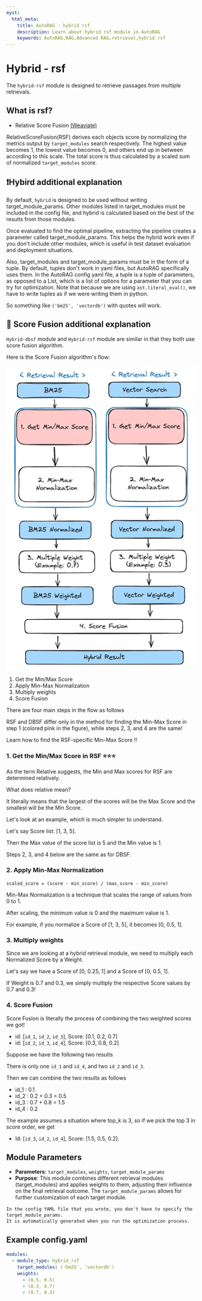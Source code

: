 ```yaml
---
myst:
  html_meta:
    title: AutoRAG - hybrid rsf
    description: Learn about hybrid rsf module in AutoRAG
    keywords: AutoRAG,RAG,Advanced RAG,retrieval,hybrid rsf
---
```

# Hybrid - rsf

The `hybrid-rsf` module is designed to retrieve passages from multiple retrievals.

## What is rsf?

- Relative Score Fusion [(Weaviate)](https://weaviate.io/blog/hybrid-search-fusion-algorithms)

RelativeScoreFusion(RSF) derives each objects score by normalizing the metrics output by `target_modules` search
respectively. The highest value becomes 1, the lowest value becomes 0, and others end up in between according to this
scale. The total score is thus calculated by a scaled sum of normalized `target_modules` score.

## ❗️Hybird additional explanation

By default, `hybrid` is designed to be used without writing target_module_params. Other modules listed in target_modules
must be included in the config file, and hybrid is calculated based on the best of the results from those modules.

Once evaluated to find the optimal pipeline, extracting the pipeline creates a parameter called target_module_params.
This helps the hybrid work even if you don't include other modules, which is useful in test dataset evaluation and
deployment situations.

Also, target_modules and target_module_params must be in the form of a tuple. By default, tuples don't work in yaml
files, but AutoRAG specifically uses them. In the AutoRAG config yaml file, a tuple is a tuple of parameters, as opposed
to a List, which is a list of options for a parameter that you can try for optimization. Note that because we are
using `ast.literal_eval()`, we have to write tuples as if we were writing them in python.

So something like `('bm25', 'vectordb')` with quotes will work.

## 📌 Score Fusion additional explanation

`Hybrid-dbsf` module and `Hybrid-rsf` module are similar in that they both use score fusion algorithm.

Here is the Score Fusion algorithm's flow:

![Score Fusion](../../_static/score_fusion.png)

1. Get the Min/Max Score
2. Apply Min-Max Normalization
3. Multiply weights
4. Score Fusion

There are four main steps in the flow as follows

RSF and DBSF differ only in the method for finding the Min-Max Score in step 1 (colored pink in the figure), while steps
2, 3, and 4 are the same!

Learn how to find the RSF-specific Min-Max Score !!

### 1. Get the Min/Max Score in RSF ⭐⭐⭐

As the term Relative suggests, the Min and Max scores for RSF are determined relatively.

What does relative mean?

It literally means that the largest of the scores will be the Max Score and the smallest will be the Min Score.

Let's look at an example, which is much simpler to understand.

Let's say Score list: [1, 3, 5].

Then the Max value of the score list is 5 and the Min value is 1.

Steps 2, 3, and 4 below are the same as for DBSF.

### 2. Apply Min-Max Normalization

`scaled_score = (score - min_score) / (max_score - min_score)`

Min-Max Normalization is a technique that scales the range of values from 0 to 1.

After scaling, the minimum value is 0 and the maximum value is 1.

For example, if you normalize a Score of [1, 3, 5], it becomes [0, 0.5, 1].

### 3. Multiply weights

Since we are looking at a hybrid retrieval module, we need to multiply each Normalized Score by a Weight.

Let's say we have a Score of [0, 0.25, 1] and a Score of [0, 0.5, 1].

If Weight is 0.7 and 0.3, we simply multiply the respective Score values by 0.7 and 0.3!

### 4. Score Fusion

Score Fusion is literally the process of combining the two weighted scores we got!

- id: [`id_1`, `id_2`, `id_3`], Score: [0.1, 0.2, 0.7]
- id: [`id_2`, `id_3`, `id_4`], Score: [0.3, 0.8, 0.2]

Suppose we have the following two results

There is only one `id_1` and `id_4`, and two `id_2` and `id_3`.

Then we can combine the two results as follows

- id_1 : 0.1
- id_2 : 0.2 + 0.3 = 0.5
- id_3 : 0.7 + 0.8 = 1.5
- id_4 : 0.2

The example assumes a situation where top_k is 3, so if we pick the top 3 in score order, we get

- Id: [`id_3`, `id_2`, `id_4`], Score: [1.5, 0.5, 0.2].

## **Module Parameters**

- **Parameters**: `target_modules`, `weights`, `target_module_params`
- **Purpose**: This module combines different retrieval modules (target_modules) and applies weights to them, adjusting
  their influence on the final retrieval outcome. The `target_module_params` allows for further customization of each
  target module.

```{attention}
In the config YAML file that you wrote, you don't have to specify the target_module_params. 
It is automatically generated when you run the optimization process.
```

## **Example config.yaml**

```yaml
modules:
  - module_type: hybrid_rsf
    target_modules: ('bm25', 'vectordb')
    weights:
      - (0.5, 0.5)
      - (0.3, 0.7)
      - (0.7, 0.3)
```
